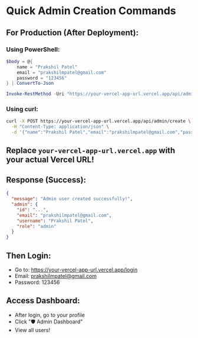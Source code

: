 # Quick Admin Creation Commands

## For Production (After Deployment):

### Using PowerShell:
```powershell
$body = @{
    name = "Prakshil Patel"
    email = "prakshilmpatel@gmail.com"
    password = "123456"
} | ConvertTo-Json

Invoke-RestMethod -Uri "https://your-vercel-app-url.vercel.app/api/admin/create" -Method POST -Body $body -ContentType "application/json"
```

### Using curl:
```bash
curl -X POST https://your-vercel-app-url.vercel.app/api/admin/create \
  -H "Content-Type: application/json" \
  -d '{"name":"Prakshil Patel","email":"prakshilmpatel@gmail.com","password":"123456"}'
```

## Replace `your-vercel-app-url.vercel.app` with your actual Vercel URL!

## Response (Success):
```json
{
  "message": "Admin user created successfully!",
  "admin": {
    "id": "...",
    "email": "prakshilmpatel@gmail.com",
    "username": "Prakshil Patel",
    "role": "admin"
  }
}
```

## Then Login:
- Go to: https://your-vercel-app-url.vercel.app/login
- Email: prakshilmpatel@gmail.com
- Password: 123456

## Access Dashboard:
- After login, go to your profile
- Click "🛡️ Admin Dashboard"
- View all users!
